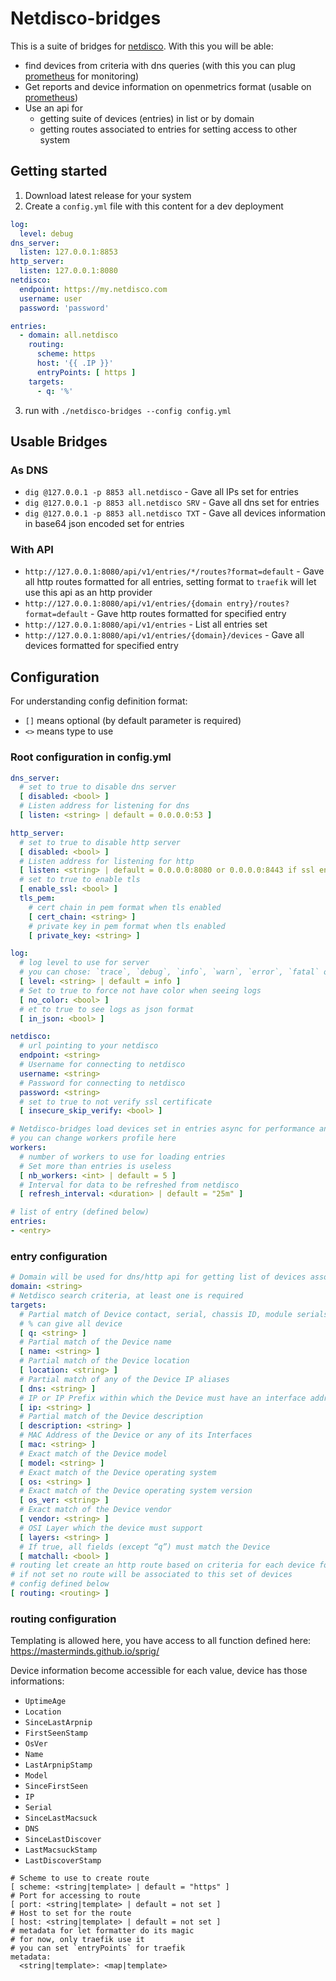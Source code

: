# Netdisco-bridges

This is a suite of bridges for [netdisco](https://github.com/netdisco/netdisco). With this you will be able:

- find devices from criteria with dns queries (with this you can plug [prometheus](https://prometheus.io/) for monitoring)
- Get reports and device information on openmetrics format (usable on [prometheus](https://prometheus.io/))
- Use an api for
    - getting suite of devices (entries) in list or by domain
    - getting routes associated to entries for setting access to other system

## Getting started

1. Download latest release for your system
2. Create a `config.yml` file with this content for a dev deployment

```yaml
log:
  level: debug
dns_server:
  listen: 127.0.0.1:8853
http_server:
  listen: 127.0.0.1:8080
netdisco:
  endpoint: https://my.netdisco.com
  username: user
  password: 'password'

entries:
  - domain: all.netdisco
    routing:
      scheme: https
      host: '{{ .IP }}'
      entryPoints: [ https ]
    targets:
      - q: '%'
```

3. run with `./netdisco-bridges --config config.yml`

## Usable Bridges

### As DNS

- `dig @127.0.0.1 -p 8853 all.netdisco` - Gave all IPs set for entries
- `dig @127.0.0.1 -p 8853 all.netdisco SRV` - Gave all dns set for entries
- `dig @127.0.0.1 -p 8853 all.netdisco TXT` - Gave all devices information in base64 json encoded set for entries

### With API

- `http://127.0.0.1:8080/api/v1/entries/*/routes?format=default` - Gave all http routes formatted for all entries, setting format to `traefik`
  will let use this api as an http provider
- `http://127.0.0.1:8080/api/v1/entries/{domain entry}/routes?format=default` - Gave http routes formatted for specified entry
- `http://127.0.0.1:8080/api/v1/entries` - List all entries set
- `http://127.0.0.1:8080/api/v1/entries/{domain}/devices` - Gave all devices formatted for specified entry

## Configuration

For understanding config definition format:

- `[]` means optional (by default parameter is required)
- `<>` means type to use

### Root configuration in config.yml

```yaml
dns_server:
  # set to true to disable dns server
  [ disabled: <bool> ]
  # Listen address for listening for dns
  [ listen: <string> | default = 0.0.0.0:53 ]

http_server:
  # set to true to disable http server
  [ disabled: <bool> ]
  # Listen address for listening for http
  [ listen: <string> | default = 0.0.0.0:8080 or 0.0.0.0:8443 if ssl enabled ]
  # set to true to enable tls
  [ enable_ssl: <bool> ]
  tls_pem:
    # cert chain in pem format when tls enabled
    [ cert_chain: <string> ]
    # private key in pem format when tls enabled
    [ private_key: <string> ]

log:
  # log level to use for server
  # you can chose: `trace`, `debug`, `info`, `warn`, `error`, `fatal` or `panic`
  [ level: <string> | default = info ]
  # Set to true to force not have color when seeing logs
  [ no_color: <bool> ]
  # et to true to see logs as json format
  [ in_json: <bool> ]

netdisco:
  # url pointing to your netdisco
  endpoint: <string>
  # Username for connecting to netdisco
  username: <string>
  # Password for connecting to netdisco
  password: <string>
  # set to true to not verify ssl certificate
  [ insecure_skip_verify: <bool> ]

# Netdisco-bridges load devices set in entries async for performance and caching purpose over netdisco
# you can change workers profile here
workers:
  # number of workers to use for loading entries
  # Set more than entries is useless
  [ nb_workers: <int> | default = 5 ]
  # Interval for data to be refreshed from netdisco
  [ refresh_interval: <duration> | default = "25m" ]

# list of entry (defined below)
entries:
- <entry>
```

### entry configuration

```yaml
# Domain will be used for dns/http api for getting list of devices associated
domain: <string>
# Netdisco search criteria, at least one is required
targets:
  # Partial match of Device contact, serial, chassis ID, module serials, location, name, description, dns, or any IP alias
  # % can give all device
  [ q: <string> ]
  # Partial match of the Device name
  [ name: <string> ]
  # Partial match of the Device location
  [ location: <string> ]
  # Partial match of any of the Device IP aliases
  [ dns: <string> ]
  # IP or IP Prefix within which the Device must have an interface address
  [ ip: <string> ]
  # Partial match of the Device description
  [ description: <string> ]
  # MAC Address of the Device or any of its Interfaces
  [ mac: <string> ]
  # Exact match of the Device model
  [ model: <string> ]
  # Exact match of the Device operating system
  [ os: <string> ]
  # Exact match of the Device operating system version
  [ os_ver: <string> ]
  # Exact match of the Device vendor
  [ vendor: <string> ]
  # OSI Layer which the device must support
  [ layers: <string> ]
  # If true, all fields (except “q”) must match the Device
  [ matchall: <bool> ]
# routing let create an http route based on criteria for each device found in entry
# if not set no route will be associated to this set of devices
# config defined below
[ routing: <routing> ]
```

### routing configuration

Templating is allowed here, you have access to all function defined here: https://masterminds.github.io/sprig/

Device information become accessible for each value, device has those informations:

- `UptimeAge`
- `Location`
- `SinceLastArpnip`
- `FirstSeenStamp`
- `OsVer`
- `Name`
- `LastArpnipStamp`
- `Model`
- `SinceFirstSeen`
- `IP`
- `Serial`
- `SinceLastMacsuck`
- `DNS`
- `SinceLastDiscover`
- `LastMacsuckStamp`
- `LastDiscoverStamp`

```
# Scheme to use to create route
[ scheme: <string|template> | default = "https" ]
# Port for accessing to route
[ port: <string|template> | default = not set ]
# Host to set for the route
[ host: <string|template> | default = not set ]
# metadata for let formatter do its magic
# for now, only traefik use it
# you can set `entryPoints` for traefik
metadata:
  <string|template>: <map|template>
```
